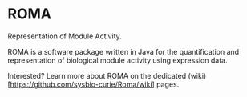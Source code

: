 # ROMA
Representation of Module Activity.

ROMA is a software package written in Java for the quantification and representation of biological module activity using expression data.

Interested? Learn more about ROMA on the dedicated (wiki)[https://github.com/sysbio-curie/Roma/wiki] pages.
